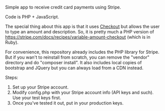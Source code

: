Simple app to receive credit card payments using Stripe.

Code is PHP + JavaScript.

The special thing about this app is that it uses <a href="https://stripe.com/docs/checkout">Checkout</a> but allows the user to type an amount and description. So, it is pretty much a PHP version of https://stripe.com/docs/recipes/variable-amount-checkout (which is in Ruby).

For convenience, this repository already includes the PHP library for Stripe. But if you wan't to reinstall from scratch, you can remove the "vendor" directory and do "composer install". It also includes local copies of bootstrap and JQuery but you can always load from a CDN instead.

Steps:
 1. Set up your Stripe account.
 2. Modify config.php with your Stripe account info (API keys and such). Use your test keys first.
 3. Once you've tested it out, put in your production keys.
 
